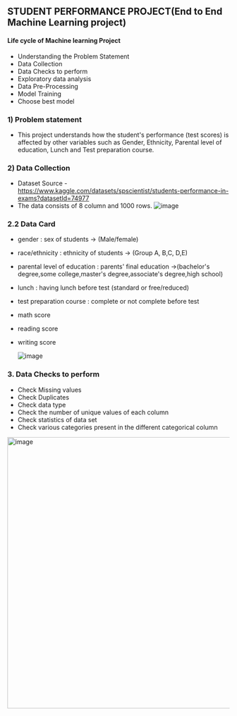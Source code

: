 ## STUDENT PERFORMANCE PROJECT(End to End Machine Learning project)

#### Life cycle of Machine learning Project

- Understanding the Problem Statement
- Data Collection
- Data Checks to perform
- Exploratory data analysis
- Data Pre-Processing
- Model Training
- Choose best model

### 1) Problem statement
- This project understands how the student's performance (test scores) is affected by other variables such as Gender, Ethnicity, Parental level of education, Lunch and Test preparation course.

### 2) Data Collection
- Dataset Source - https://www.kaggle.com/datasets/spscientist/students-performance-in-exams?datasetId=74977
- The data consists of 8 column and 1000 rows.
![image](https://github.com/user-attachments/assets/ee9ebd3a-6a39-4815-9ce9-1519af0f2e06)

### 2.2 Data Card
- gender : sex of students  -> (Male/female)
- race/ethnicity : ethnicity of students -> (Group A, B,C, D,E)
- parental level of education : parents' final education ->(bachelor's degree,some college,master's degree,associate's degree,high school)
- lunch : having lunch before test (standard or free/reduced) 
- test preparation course : complete or not complete before test
- math score
- reading score
- writing score

  ![image](https://github.com/user-attachments/assets/17cfc282-30c6-48eb-bbeb-7c7a0d30acec)

### 3. Data Checks to perform

- Check Missing values
- Check Duplicates
- Check data type
- Check the number of unique values of each column
- Check statistics of data set
- Check various categories present in the different categorical column

<img width="616" alt="image" src="https://github.com/user-attachments/assets/0538e117-90c5-4bec-8e7e-e925b97bf53c">
